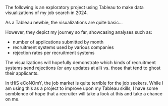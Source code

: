 The following is an exploratory project using Tableau to make data visualizations of my job search in 2024. 

As a Tableau newbie, the visualizations are quite basic... 

However, they depict my journey so far, showcasing analyses such as:
- number of applications submitted by month
- recruitment systems used by various companies
- rejection rates per recruitment systems

The visualizations will hopefully demonstrate which kinds of recruitment systems send rejections (or any updates at all)  vs. those that tend to ghost their applicants. 

In tHiS eCoNOmY, the job market is quite terrible for the job seekers. While I am using this as a project to improve upon my Tableau skills, I have some semblence of hope that a recruiter will take a look at this and take a chance on me.
